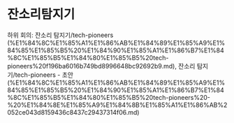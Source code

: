 # 잔소리탐지기

하위 회의: 잔소리 탐지기/tech-pioneers  (%E1%84%8C%E1%85%A1%E1%86%AB%E1%84%89%E1%85%A9%E1%84%85%E1%85%B5%20%E1%84%90%E1%85%A1%E1%86%B7%E1%84%8C%E1%85%B5%E1%84%80%E1%85%B5%20tech-pioneers%20f196ba6016b749bd8996648bc92692b9.md), 잔소리 탐지기/tech-pioneers - 초안 (%E1%84%8C%E1%85%A1%E1%86%AB%E1%84%89%E1%85%A9%E1%84%85%E1%85%B5%20%E1%84%90%E1%85%A1%E1%86%B7%E1%84%8C%E1%85%B5%E1%84%80%E1%85%B5%20tech-pioneers%20-%20%E1%84%8E%E1%85%A9%E1%84%8B%E1%85%A1%E1%86%AB%2052ce043d8159436c8437c29437314f06.md)